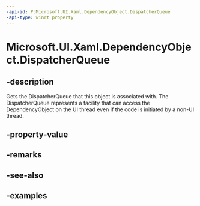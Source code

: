 ```yaml
---
-api-id: P:Microsoft.UI.Xaml.DependencyObject.DispatcherQueue
-api-type: winrt property
---
```


# Microsoft.UI.Xaml.DependencyObject.DispatcherQueue

<!--
public Microsoft.System.DispatcherQueue DispatcherQueue { get; }
-->


## -description
Gets the DispatcherQueue that this object is associated with. The DispatcherQueue represents a facility that can access the DependencyObject on the UI thread even if the code is initiated by a non-UI thread.

## -property-value

## -remarks

## -see-also

## -examples


